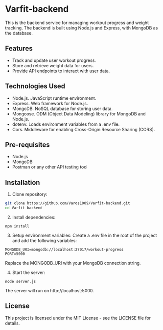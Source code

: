 # Varfit-backend

This is the backend service for managing workout progress and weight tracking. The backend is built using Node.js and Express, with MongoDB as the database.


## Features

- Track and update user workout progress.
- Store and retrieve weight data for users.
- Provide API endpoints to interact with user data.


## Technologies Used

- Node.js. JavaScript runtime environment.
- Express. Web framework for Node.js.
- MongoDB. NoSQL database for storing user data.
- Mongoose. ODM (Object Data Modeling) library for MongoDB and Node.js.
- dotenv. Loads environment variables from a .env file.
- Cors. Middleware for enabling Cross-Origin Resource Sharing (CORS).


## Pre-requisites

- Node.js
- MongoDB
- Postman or any other API testing tool


## Installation

1. Clone repository:
```bash
git clone https://github.com/Varos1009/Varfit-backend.git
cd Varfit-backend
```
2. Install dependencies:
```
npm install
```
3. Setup environment variables:
Create a .env file in the root of the project and add the following variables:
```
MONGODB_URI=mongodb://localhost:27017/workout-progress
PORT=5000
```
Replace the MONGODB_URI with your MongoDB connection string.

4. Start the server:
```
node server.js
```
The server will run on http://localhost:5000.


## License

This project is licensed under the MIT License - see the LICENSE file for details.



